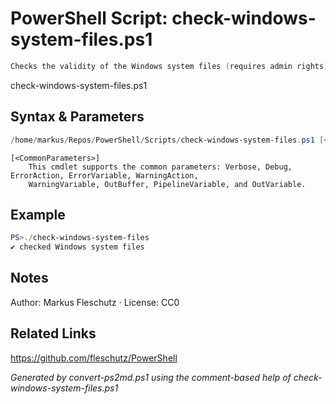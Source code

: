 # PowerShell Script: check-windows-system-files.ps1
```powershell
Checks the validity of the Windows system files (requires admin rights)
```

check-windows-system-files.ps1

## Syntax & Parameters
```powershell
/home/markus/Repos/PowerShell/Scripts/check-windows-system-files.ps1 [<CommonParameters>]
```

```
[<CommonParameters>]
    This cmdlet supports the common parameters: Verbose, Debug, ErrorAction, ErrorVariable, WarningAction, 
    WarningVariable, OutBuffer, PipelineVariable, and OutVariable.
```

## Example
```powershell
PS>./check-windows-system-files
✔️ checked Windows system files
```


## Notes
Author: Markus Fleschutz · License: CC0

## Related Links
https://github.com/fleschutz/PowerShell

*Generated by convert-ps2md.ps1 using the comment-based help of check-windows-system-files.ps1*
